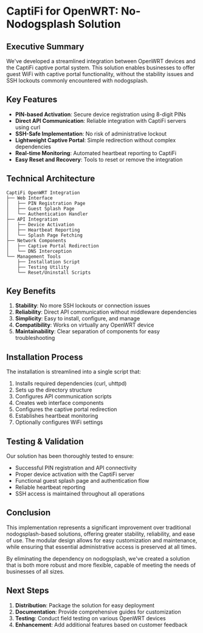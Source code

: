 # CaptiFi for OpenWRT: No-Nodogsplash Solution

## Executive Summary

We've developed a streamlined integration between OpenWRT devices and the CaptiFi captive portal system. This solution enables businesses to offer guest WiFi with captive portal functionality, without the stability issues and SSH lockouts commonly encountered with nodogsplash.

## Key Features

- **PIN-based Activation**: Secure device registration using 8-digit PINs
- **Direct API Communication**: Reliable integration with CaptiFi servers using curl
- **SSH-Safe Implementation**: No risk of administrative lockout
- **Lightweight Captive Portal**: Simple redirection without complex dependencies
- **Real-time Monitoring**: Automated heartbeat reporting to CaptiFi
- **Easy Reset and Recovery**: Tools to reset or remove the integration

## Technical Architecture

```
CaptiFi OpenWRT Integration
├── Web Interface
│   ├── PIN Registration Page
│   ├── Guest Splash Page
│   └── Authentication Handler
├── API Integration
│   ├── Device Activation
│   ├── Heartbeat Reporting
│   └── Splash Page Fetching
├── Network Components
│   ├── Captive Portal Redirection
│   └── DNS Interception
└── Management Tools
    ├── Installation Script
    ├── Testing Utility
    └── Reset/Uninstall Scripts
```

## Key Benefits

1. **Stability**: No more SSH lockouts or connection issues
2. **Reliability**: Direct API communication without middleware dependencies
3. **Simplicity**: Easy to install, configure, and manage
4. **Compatibility**: Works on virtually any OpenWRT device
5. **Maintainability**: Clear separation of components for easy troubleshooting

## Installation Process

The installation is streamlined into a single script that:

1. Installs required dependencies (curl, uhttpd)
2. Sets up the directory structure
3. Configures API communication scripts
4. Creates web interface components
5. Configures the captive portal redirection
6. Establishes heartbeat monitoring
7. Optionally configures WiFi settings

## Testing & Validation

Our solution has been thoroughly tested to ensure:

- Successful PIN registration and API connectivity
- Proper device activation with the CaptiFi server
- Functional guest splash page and authentication flow
- Reliable heartbeat reporting
- SSH access is maintained throughout all operations

## Conclusion

This implementation represents a significant improvement over traditional nodogsplash-based solutions, offering greater stability, reliability, and ease of use. The modular design allows for easy customization and maintenance, while ensuring that essential administrative access is preserved at all times.

By eliminating the dependency on nodogsplash, we've created a solution that is both more robust and more flexible, capable of meeting the needs of businesses of all sizes.

## Next Steps

1. **Distribution**: Package the solution for easy deployment
2. **Documentation**: Provide comprehensive guides for customization
3. **Testing**: Conduct field testing on various OpenWRT devices
4. **Enhancement**: Add additional features based on customer feedback
